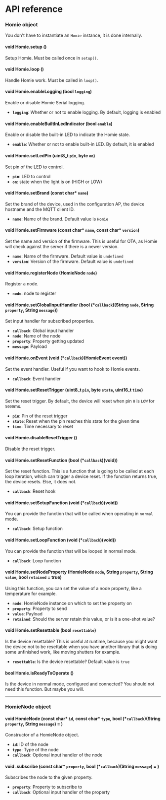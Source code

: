 # API reference

### Homie object

You don't have to instantiate an `Homie` instance, it is done internally.

#### void Homie.setup ()

Setup Homie. Must be called once in `setup()`.

#### void Homie.loop ()

Handle Homie work. Must be called in `loop()`.

#### void Homie.enableLogging (bool `logging`)

Enable or disable Homie Serial logging.

* **`logging`**: Whether or not to enable logging. By default, logging is enabled

#### void Homie.enableBuiltInLedIndicator (bool `enable`)

Enable or disable the built-in LED to indicate the Homie state.

* **`enable`**: Whether or not to enable built-in LED. By default, it is enabled

#### void Homie.setLedPin (uint8_t `pin`, byte `on`)

Set pin of the LED to control.

* **`pin`**: LED to control
* **`on`**: state when the light is on (HIGH or LOW)

#### void Homie.setBrand (const char\* `name`)

Set the brand of the device, used in the configuration AP, the device hostname and the MQTT client ID.

* **`name`**: Name of the brand. Default value is `Homie`

#### void Homie.setFirmware (const char\* `name`, const char\* `version`)

Set the name and version of the firmware. This is useful for OTA, as Homie will check against the server if there is a newer version.

* **`name`**: Name of the firmware. Default value is `undefined`
* **`version`**: Version of the firmware. Default value is `undefined`

#### void Homie.registerNode (HomieNode `node`)

Register a node.

* **`node`**: node to register

#### void Homie.setGlobalInputHandler (bool (\*`callback`)(String `node`, String `property`, String `message`))

Set input handler for subscribed properties.

* **`callback`**: Global input handler
* **`node`**: Name of the node
* **`property`**: Property getting updated
* **`message`**: Payload

#### void Homie.onEvent (void (\*`callback`)(HomieEvent event))

Set the event handler. Useful if you want to hook to Homie events.

* **`callback`**: Event handler

#### void Homie.setResetTrigger (uint8_t `pin`, byte `state`, uint16_t `time`)

Set the reset trigger. By default, the device will reset when pin `0` is `LOW` for `5000`ms.

* **`pin`**: Pin of the reset trigger
* **`state`**: Reset when the pin reaches this state for the given time
* **`time`**: Time necessary to reset

#### void Homie.disableResetTrigger ()

Disable the reset trigger.

#### void Homie.setResetFunction (bool (\*`callback`)(void))

Set the reset function. This is a function that is going to be called at each loop iteration, which can trigger a device reset. If the function returns true, the device resets. Else, it does not.

* **`callback`**: Reset hook

#### void Homie.setSetupFunction (void (\*`callback`)(void))

You can provide the function that will be called when operating in `normal` mode.

* **`callback`**: Setup function

#### void Homie.setLoopFunction (void (\*`callback`)(void))

You can provide the function that will be looped in normal mode.

* **`callback`**: Loop function

#### void Homie.setNodeProperty (HomieNode `node`, String `property`, String `value`, bool `retained` = true)

Using this function, you can set the value of a node property, like a temperature for example.

* **`node`**: HomieNode instance on which to set the property on
* **`property`**: Property to send
* **`value`**: Payload
* **`retained`**: Should the server retain this value, or is it a one-shot value?

#### void Homie.setResettable (bool `resettable`)

Is the device resettable? This is useful at runtime, because you might want the device not to be resettable when you have another library that is doing some unfinished work, like moving shutters for example.

* **`resettable`**: Is the device resettable? Default value is `true`

#### bool Homie.isReadyToOperate ()

Is the device in normal mode, configured and connected? You should not need this function. But maybe you will.

---

### HomieNode object

#### void HomieNode (const char\* `id`, const char\* `type`, bool (\*`callback`)(String `property`, String `message`) = )

Constructor of a HomieNode object.

* **`id`**: ID of the node
* **`type`**: Type of the node
* **`callback`**: Optional input handler of the node

#### void .subscribe (const char\* `property`, bool (\*`callback`)(String `message`) = )

Subscribes the node to the given property.

* **`property`**: Property to subscribe to
* **`callback`**: Optional input handler of the property
